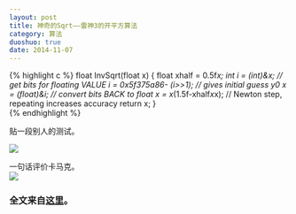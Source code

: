 ```yaml
---
layout: post
title: 神奇的Sqrt——雷神3的开平方算法
category: 算法
duoshuo: true
date: 2014-11-07
---
```


{% highlight c %}
float InvSqrt(float x)
{
	float xhalf = 0.5f*x;
	int i = *(int*)&x; // get bits for floating VALUE 
	i = 0x5f375a86- (i>>1); // gives initial guess y0
	x = *(float*)&i; // convert bits BACK to float
	x = x*(1.5f-xhalf*x*x); // Newton step, repeating increases accuracy
	return x;
}  
{% endhighlight %}

贴一段别人的测试。

![](http://jerboa.qiniudn.com/雷神3Sqrt与其他比较.png)

一句话评价卡马克。  
![](http://jerboa.qiniudn.com/太牛逼了.jpg)

### 全文来自[**这里**](http://www.cnblogs.com/pkuoliver/archive/2010/10/06/sotry-about-sqrt.html#!comments)。